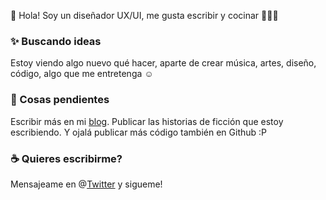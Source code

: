 :wave: Hola! Soy un diseñador UX/UI, me gusta escribir y cocinar 🧑🏻‍🍳

### :sparkles: Buscando ideas
Estoy viendo algo nuevo qué hacer, aparte de crear música, artes, diseño, código, algo que me entretenga :relaxed:

### :telescope: Cosas pendientes
Escribir más en mi [blog](https://cont3mpo.github.io). Publicar las historias de ficción que estoy escribiendo. Y ojalá publicar más código también en Github :P

### :coffee: Quieres escribirme?
Mensajeame en @[Twitter](https://twitter.com/cont3mpo) y sigueme!<br>
